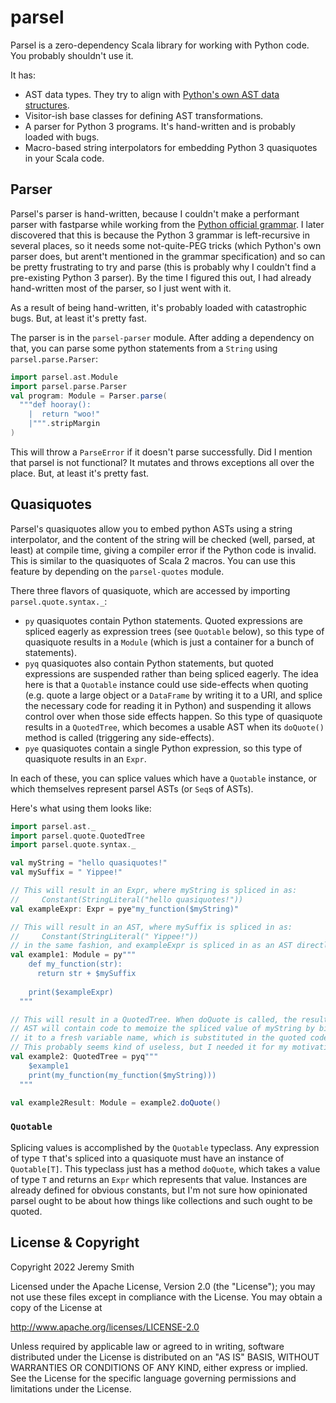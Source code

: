 # parsel

Parsel is a zero-dependency Scala library for working with Python code. You probably shouldn't use it.

It has:
* AST data types. They try to align with [Python's own AST data structures](https://docs.python.org/3/library/ast.html).
* Visitor-ish base classes for defining AST transformations.
* A parser for Python 3 programs. It's hand-written and is probably loaded with bugs.
* Macro-based string interpolators for embedding Python 3 quasiquotes in your Scala code.

## Parser

Parsel's parser is hand-written, because I couldn't make a performant parser with fastparse while working from
the [Python official grammar](https://docs.python.org/3/reference/grammar.html). I later discovered that this is because
the Python 3 grammar is left-recursive in several places, so it needs some not-quite-PEG tricks (which Python's own
parser does, but arent't mentioned in the grammar specification) and so can be pretty frustrating to try and parse (this
is probably why I couldn't find a pre-existing Python 3 parser). By the time I figured this out, I had already
hand-written most of the parser, so I just went with it.

As a result of being hand-written, it's probably loaded with catastrophic bugs. But, at least it's pretty fast.

The parser is in the `parsel-parser` module. After adding a dependency on that, you can parse some python statements
from a `String` using `parsel.parse.Parser`:

```scala
import parsel.ast.Module
import parsel.parse.Parser
val program: Module = Parser.parse(
  """def hooray():
    |  return "woo!"
    |""".stripMargin
)
```

This will throw a `ParseError` if it doesn't parse successfully. Did I mention that parsel is not functional? It
mutates and throws exceptions all over the place. But, at least it's pretty fast.


## Quasiquotes

Parsel's quasiquotes allow you to embed python ASTs using a string interpolator, and the content of the string will be
checked (well, parsed, at least) at compile time, giving a compiler error if the Python code is invalid. This is similar
to the quasiquotes of Scala 2 macros. You can use this feature by depending on the `parsel-quotes` module.

There three flavors of quasiquote, which are accessed by importing `parsel.quote.syntax._`:

* `py` quasiquotes contain Python statements. Quoted expressions are spliced eagerly as expression trees (see `Quotable`
  below), so this type of quasiquote results in a `Module` (which is just a container for a bunch of statements).
* `pyq` quasiquotes also contain Python statements, but quoted expressions are suspended rather than being spliced
  eagerly. The idea here is that a `Quotable` instance could use side-effects when quoting (e.g. quote a large object
  or a `DataFrame` by writing it to a URI, and splice the necessary code for reading it in Python) and suspending it
  allows control over when those side effects happen. So this type of quasiquote results in a `QuotedTree`, which
  becomes a usable AST when its `doQuote()` method is called (triggering any side-effects).
* `pye` quasiquotes contain a single Python expression, so this type of quasiquote results in an `Expr`.

In each of these, you can splice values which have a `Quotable` instance, or which themselves represent parsel ASTs (or
`Seq`s of ASTs).

Here's what using them looks like:

```scala
import parsel.ast._
import parsel.quote.QuotedTree
import parsel.quote.syntax._

val myString = "hello quasiquotes!"
val mySuffix = " Yippee!"

// This will result in an Expr, where myString is spliced in as:
//     Constant(StringLiteral("hello quasiquotes!"))
val exampleExpr: Expr = pye"my_function($myString)"

// This will result in an AST, where mySuffix is spliced in as:
//     Constant(StringLiteral(" Yippee!"))
// in the same fashion, and exampleExpr is spliced in as an AST directly
val example1: Module = py"""
    def my_function(str):
      return str + $mySuffix
    
    print($exampleExpr)
  """

// This will result in a QuotedTree. When doQuote is called, the resulting
// AST will contain code to memoize the spliced value of myString by binding
// it to a fresh variable name, which is substituted in the quoted code.
// This probably seems kind of useless, but I needed it for my motivating use case.
val example2: QuotedTree = pyq"""
    $example1
    print(my_function(my_function($myString)))
  """

val example2Result: Module = example2.doQuote()
```

### `Quotable`

Splicing values is accomplished by the `Quotable` typeclass. Any expression of type `T` that's spliced into a
quasiquote must have an instance of `Quotable[T]`. This typeclass just has a method `doQuote`, which takes a value
of type `T` and returns an `Expr` which represents that value. Instances are already defined for obvious constants, but
I'm not sure how opinionated parsel ought to be about how things like collections and such ought to be quoted.

## License & Copyright
Copyright 2022 Jeremy Smith

Licensed under the Apache License, Version 2.0 (the "License");
you may not use these files except in compliance with the License.
You may obtain a copy of the License at

  http://www.apache.org/licenses/LICENSE-2.0

Unless required by applicable law or agreed to in writing, software
distributed under the License is distributed on an "AS IS" BASIS,
WITHOUT WARRANTIES OR CONDITIONS OF ANY KIND, either express or implied.
See the License for the specific language governing permissions and
limitations under the License. 
